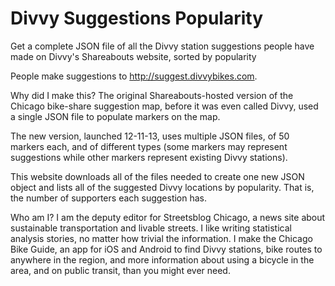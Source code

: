 Divvy Suggestions Popularity
=================

Get a complete JSON file of all the Divvy station suggestions people have made on Divvy's Shareabouts website, sorted by popularity

People make suggestions to http://suggest.divvybikes.com.

Why did I make this?
The original Shareabouts-hosted version of the Chicago bike-share suggestion map, before it was even called Divvy, used a single JSON file to populate markers on the map. 

The new version, launched 12-11-13, uses multiple JSON files, of 50 markers each, and of different types (some markers may represent suggestions while other markers represent existing Divvy stations). 

This website downloads all of the files needed to create one new JSON object and lists all of the suggested Divvy locations by popularity. That is, the number of supporters each suggestion has. 

Who am I?
I am the deputy editor for Streetsblog Chicago, a news site about sustainable transportation and livable streets. I like writing statistical analysis stories, no matter how trivial the information. I make the Chicago Bike Guide, an app for iOS and Android to find Divvy stations, bike routes to anywhere in the region, and more information about using a bicycle in the area, and on public transit, than you might ever need. 
